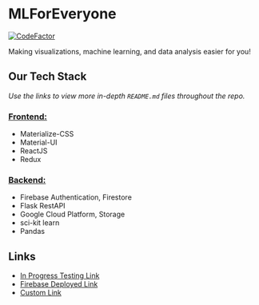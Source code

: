 # MLForEveryone 

[![CodeFactor](https://www.codefactor.io/repository/github/lenghuang/mlforall/badge)](https://www.codefactor.io/repository/github/lenghuang/mlforall)

Making visualizations, machine learning, and data analysis easier for you!


## Our Tech Stack

_Use the links to view more in-depth `README.md` files throughout the repo._

### [Frontend:](https://github.com/lenghuang/MLforAll/tree/master/frontend/src)
- Materialize-CSS
- Material-UI
- ReactJS 
- Redux
### [Backend:](https://github.com/lenghuang/MLforAll/tree/master/api)
- Firebase Authentication, Firestore
- Flask RestAPI
- Google Cloud Platform, Storage
- sci-kit learn
- Pandas

## Links
- [In Progress Testing Link](https://lenghuang.github.io/MLforAll/)
- [Firebase Deployed Link](https://mlforall-14bf7.firebaseapp.com/)
- [Custom Link](mlforall.xyz)
